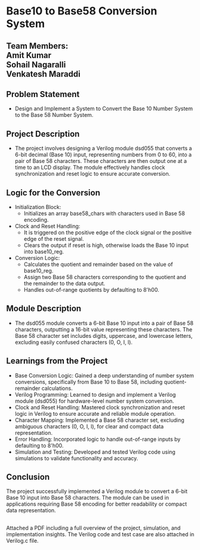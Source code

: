 # Base10 to Base58 Conversion System

## **Team Members**: <br> Amit Kumar<br> Sohail Nagaralli<br>Venkatesh Maraddi 

## Problem Statement
- Design and Implement a System to Convert the Base 10 Number System to the Base 58 Number System.

## Project Description
-  The project involves designing a Verilog module dsd055 that converts a 6-bit decimal (Base 10) input, representing numbers from 0 to 60, into a pair of Base 58 characters. These characters are then output one at a time to an LCD display. The module effectively handles clock synchronization and reset logic to ensure accurate conversion.

## Logic for the Conversion
- Initialization Block:
   - Initializes an array base58_chars with characters used in Base 58 encoding.
- Clock and Reset Handling:
   - It is triggered on the positive edge of the clock signal or the positive edge of the reset signal.
   - Clears the output if reset is high, otherwise loads the Base 10 input into base10_reg.
- Conversion Logic:
   - Calculates the quotient and remainder based on the value of base10_reg.
   - Assign two Base 58 characters corresponding to the quotient and the remainder to the data output.
   - Handles out-of-range quotients by defaulting to 8'h00.

## Module Description
- The dsd055 module converts a 6-bit Base 10 input into a pair of Base 58 characters, outputting a 16-bit value representing these characters. The Base 58 character set includes digits, uppercase, and lowercase letters, excluding easily confused characters (0, O, I, l).

## Learnings from the Project
- Base Conversion Logic: Gained a deep understanding of number system conversions, specifically from Base 10 to Base 58, including quotient-remainder calculations.
- Verilog Programming: Learned to design and implement a Verilog module (dsd055) for hardware-level number system conversion.
- Clock and Reset Handling: Mastered clock synchronization and reset logic in Verilog to ensure accurate and reliable module operation.
- Character Mapping: Implemented a Base 58 character set, excluding ambiguous characters (0, O, I, l), for clear and compact data representation.
- Error Handling: Incorporated logic to handle out-of-range inputs by defaulting to 8'h00.
- Simulation and Testing: Developed and tested Verilog code using simulations to validate functionality and accuracy.

## Conclusion
The project successfully implemented a Verilog module to convert a 6-bit Base 10 input into Base 58 characters. The module can be used in applications requiring Base 58 encoding for better readability or compact data representation.

##
Attached a PDF including a full overview of the project, simulation, and implementation insights.
The Verilog code and test case are also attached in Verilog.c file.
